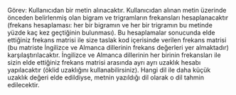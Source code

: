 Görev: Kullanıcıdan bir metin alınacaktır. Kullanıcıdan alınan metin üzerinde önceden belirlenmiş olan bigram ve trigramların frekansları hesaplanacaktır (frekans hesaplaması: her bir bigramın ve her bir trigramın bu metinde yüzde kaç kez geçtiğinin bulunması). Bu hesaplamalar sonucunda elde ettiğiniz frekans matrisi ile size taslak kod içerisinde verilen frekans matrisi (bu matriste İngilizce ve Almanca dillerinin frekans değerleri yer almaktadır) karşılaştırılacaktır. İngilizce ve Almanca dillerinin her birinin frekansları ile sizin elde ettiğiniz frekans matrisi arasında ayrı ayrı uzaklık hesabı yapılacaktır (öklid uzaklığını kullanabilirsiniz). Hangi dil ile daha küçük uzaklık değeri elde edildiyse, metnin yazıldığı dil olarak o dil tahmin edilecektir.


